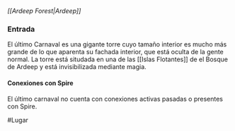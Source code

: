 *[[Ardeep Forest|Ardeep]]*

### Entrada
El último Carnaval es una gigante torre cuyo tamaño interior es mucho más grande de lo que aparenta su fachada interior, que está oculta de la gente normal. La torre está situdada en una de las [[Islas Flotantes]] de el Bosque de Ardeep y está invisibilizada mediante magia.

#### Conexiones con Spire
El último carnaval no cuenta con conexiones activas pasadas o presentes con Spire.


#Lugar